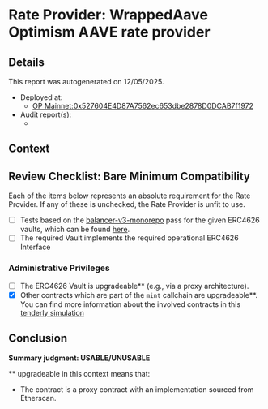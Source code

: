 
# Rate Provider: WrappedAave Optimism AAVE rate provider

## Details
This report was autogenerated on 12/05/2025.

- Deployed at:
    - [OP Mainnet:0x527604E4D87A7562ec653dbe2878D0DCAB7f1972](https://optimistic.etherscan.io/address/0x527604E4D87A7562ec653dbe2878D0DCAB7f1972)
- Audit report(s):
    - [<audit title>](<link to audit>)

## Context
<Write a brief description of the intended functionality here.>

## Review Checklist: Bare Minimum Compatibility
Each of the items below represents an absolute requirement for the Rate Provider. If any of these is unchecked, the Rate Provider is unfit to use.

- [ ] Tests based on the [balancer-v3-monorepo](https://github.com/balancer/balancer-v3-monorepo/tree/main/pkg/vault/test/foundry/fork) pass for the given ERC4626 vaults, which can be found [here](https://github.com/balancer/balancer-v3-erc4626-tests/tree/main/test).
- [ ] The required Vault implements the required operational ERC4626 Interface

### Administrative Privileges
- [ ] The ERC4626 Vault is upgradeable** (e.g., via a proxy architecture).
- [x] Other contracts which are part of the `mint` callchain are upgradeable**. You can find more information
   about the involved contracts in this [tenderly simulation](https://www.tdly.co/shared/simulation/d09063de-b2d3-4cca-b4b9-13e86bac5a27)

## Conclusion
**Summary judgment: USABLE/UNUSABLE**

** upgradeable in this context means that:
- The contract is a proxy contract with an implementation sourced from Etherscan.
    
